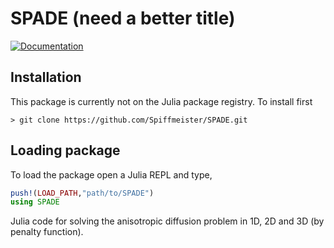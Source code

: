 # SPADE (need a better title)

[![Documentation](https://img.shields.io/badge/docs-stable-blue.svg)](https://github.com/Spiffmeister/SPADE/docs/src/)


## Installation

This package is currently not on the Julia package registry. To install first
```
> git clone https://github.com/Spiffmeister/SPADE.git
```

## Loading package

To load the package open a Julia REPL and type,
```julia
push!(LOAD_PATH,"path/to/SPADE")
using SPADE
```




Julia code for solving the anisotropic diffusion problem in 1D, 2D and 3D (by penalty function).